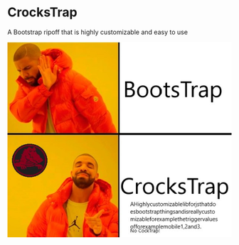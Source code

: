 # CrocksTrap
A Bootstrap ripoff that is highly customizable and easy to use


<img src="https://github.com/wwwqr-000/Crockstrap_public/blob/main/logo.png?raw=true"></img>
